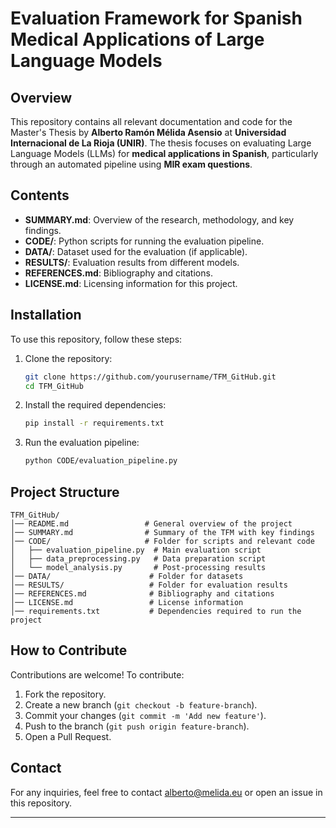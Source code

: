 # Evaluation Framework for Spanish Medical Applications of Large Language Models

## Overview
This repository contains all relevant documentation and code for the Master's Thesis by **Alberto Ramón Mélida Asensio** at **Universidad Internacional de La Rioja (UNIR)**. The thesis focuses on evaluating Large Language Models (LLMs) for **medical applications in Spanish**, particularly through an automated pipeline using **MIR exam questions**.

## Contents
- **SUMMARY.md**: Overview of the research, methodology, and key findings.
- **CODE/**: Python scripts for running the evaluation pipeline.
- **DATA/**: Dataset used for the evaluation (if applicable).
- **RESULTS/**: Evaluation results from different models.
- **REFERENCES.md**: Bibliography and citations.
- **LICENSE.md**: Licensing information for this project.

## Installation
To use this repository, follow these steps:

1. Clone the repository:
   ```sh
   git clone https://github.com/yourusername/TFM_GitHub.git
   cd TFM_GitHub
   ```
2. Install the required dependencies:
   ```sh
   pip install -r requirements.txt
   ```
3. Run the evaluation pipeline:
   ```sh
   python CODE/evaluation_pipeline.py
   ```

## Project Structure
```
TFM_GitHub/
│── README.md                 # General overview of the project
│── SUMMARY.md                # Summary of the TFM with key findings
│── CODE/                     # Folder for scripts and relevant code
│   ├── evaluation_pipeline.py  # Main evaluation script
│   ├── data_preprocessing.py   # Data preparation script
│   └── model_analysis.py       # Post-processing results
│── DATA/                      # Folder for datasets
│── RESULTS/                   # Folder for evaluation results
│── REFERENCES.md              # Bibliography and citations
│── LICENSE.md                 # License information
│── requirements.txt           # Dependencies required to run the project
```

## How to Contribute
Contributions are welcome! To contribute:
1. Fork the repository.
2. Create a new branch (`git checkout -b feature-branch`).
3. Commit your changes (`git commit -m 'Add new feature'`).
4. Push to the branch (`git push origin feature-branch`).
5. Open a Pull Request.

## Contact
For any inquiries, feel free to contact alberto@melida.eu or open an issue in this repository.

---
